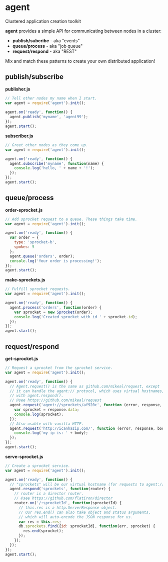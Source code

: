 agent
=====

Clustered application creation toolkit

**agent** provides a simple API for communicating between nodes in a cluster:

- **publish/subcribe** - aka "events"
- **queue/process** - aka "job queue"
- **request/respond** - aka "REST"

Mix and match these patterns to create your own distributed application!

publish/subscribe
-----------------

**publisher.js**

```javascript
// Tell other nodes my name when I start.
var agent = require('agent').init();
    
agent.on('ready', function() {
  agent.publish('myname', 'agent99');
});
agent.start();
```

**subscriber.js**

```javascript
// Greet other nodes as they come up.
var agent = require('agent').init();

agent.on('ready', function() {
  agent.subscribe('myname', function(name) {
    console.log('hello, ' + name + '!');
  });
});
agent.start();
```

queue/process
-------------

**order-sprocket.js**

```javascript
// Add sprocket request to a queue. These things take time.
var agent = require('agent').init();

agent.on('ready', function() {
  var order = {
    type: 'sprocket-b',
    spokes: 5
  };
  agent.queue('orders', order);
  console.log('Your order is processing!');
});
agent.start();
```

**make-sprockets.js**

```javascript
// Fulfill sprocket requests.
var agent = require('agent').init();

agent.on('ready', function() {
  agent.process('orders', function(order) {
    var sprocket = new Sprocket(order);
    console.log('Created sprocket with id ' + sprocket.id);
  });
});
agent.start();
```

request/respond
---------------

**get-sprocket.js**

```javascript
// Request a sprocket from the sprocket service.
var agent = require('agent').init();

agent.on('ready', function() {
  // Agent.request() is the same as github.com/mikeal/request, except
  // it can handle the agent:// protocol, which uses virtual hostnames, defined
  // with agent.respond().
  // @see https://github.com/mikeal/request
  agent.request('agent://sprockets/af920c', function (error, response, body) {
    var sprocket = response.data;
    console.log(sprocket);
  });
  // Also usable with vanilla HTTP.
  agent.request('http://icanhazip.com/', function (error, response, body) {
    console.log('my ip is: ' + body);
  });
});
agent.start();
```

**serve-sprocket.js**

```javascript
// Create a sprocket service.
var agent = require('agent').init();

agent.on('ready', function() {
  // "sprockets" will be our virtual hostname (for requests to agent://sprockets/...)
  agent.respond('sprockets', function(router) {
    // router is a director router.
    // @see https://github.com/flatiron/director
    router.on('/:sprocketId', function(sprocketId) {
      // this.res is a http.ServerResponse object.
      // Our res.end() can also take object and status arguments,
      // which will auto-encode the JSON response for us.
      var res = this.res;
      db.sprockets.find({id: sprocketId}, function(err, sprocket) {
        res.end(sprocket);
      });
    });
  });
});
agent.start();
```
